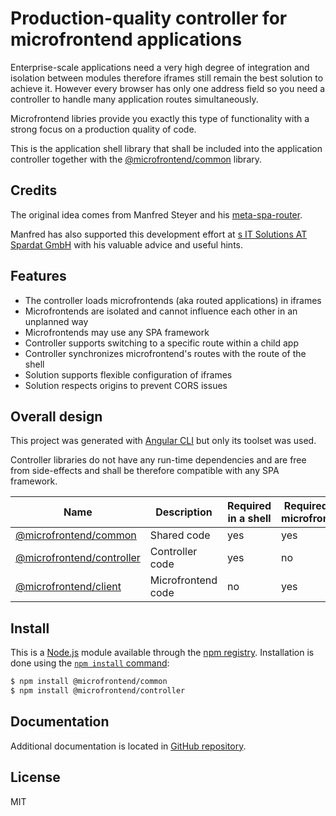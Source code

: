 # Production-quality controller for microfrontend applications

Enterprise-scale applications need a very high degree of integration and isolation between modules therefore iframes still remain the best solution to achieve it. However every browser has only one address field so you need a controller to handle many application routes simultaneously.

Microfrontend libries provide you exactly this type of functionality with a strong focus on a production quality of code.

This is the application shell library that shall be included into the application controller together with the [@microfrontend/common](https://www.npmjs.com/package/@microfrontend/common) library.

## Credits

The original idea comes from Manfred Steyer and his [meta-spa-router](https://github.com/manfredsteyer/meta-router).

Manfred has also supported this development effort at [s IT Solutions AT Spardat GmbH](https://www.s-itsolutions.at/en/home) with his valuable advice and useful hints. 

## Features

- The controller loads microfrontends (aka routed applications) in iframes
- Microfrontends are isolated and cannot influence each other in an unplanned way 
- Microfrontends may use any SPA framework
- Controller supports switching to a specific route within a child app
- Controller synchronizes microfrontend's routes with the route of the shell
- Solution supports flexible configuration of iframes
- Solution respects origins to prevent CORS issues

## Overall design

This project was generated with [Angular CLI](https://github.com/angular/angular-cli) but only its toolset was used.

Controller libraries do not have any run-time dependencies and are free from side-effects and shall be therefore compatible with any SPA framework.

Name | Description | Required in a shell | Required in a microfrontend
------------ | -------------| -------------| -------------
[@microfrontend/common](https://www.npmjs.com/package/@microfrontend/common) | Shared code | yes | yes
[@microfrontend/controller](https://www.npmjs.com/package/@microfrontend/controller) | Controller code | yes | no
[@microfrontend/client](https://www.npmjs.com/package/@microfrontend/client) | Microfrontend code | no | yes

## Install

This is a [Node.js](https://nodejs.org/en/) module available through the
[npm registry](https://www.npmjs.com/). Installation is done using the
[`npm install` command](https://docs.npmjs.com/getting-started/installing-npm-packages-locally):

```bash
$ npm install @microfrontend/common
$ npm install @microfrontend/controller
```

## Documentation

Additional documentation is located in [GitHub repository](https://github.com/demyanets/microfrontend).

## License

MIT